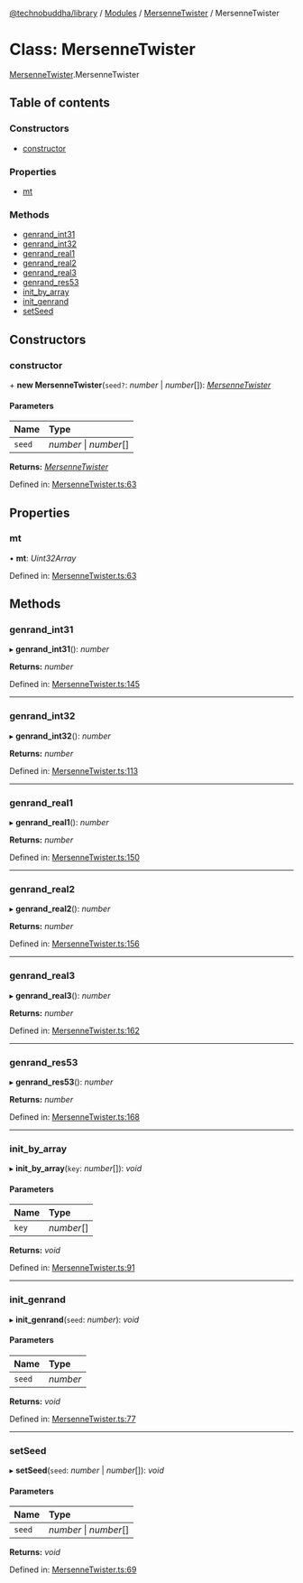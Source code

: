 [@technobuddha/library](../../README.md) / [Modules](../Modules.md) / [MersenneTwister](../modules/mersennetwister.md) / MersenneTwister

# Class: MersenneTwister

[MersenneTwister](../modules/mersennetwister.md).MersenneTwister

## Table of contents

### Constructors

- [constructor](mersennetwister.mersennetwister-1.md#constructor)

### Properties

- [mt](mersennetwister.mersennetwister-1.md#mt)

### Methods

- [genrand\_int31](mersennetwister.mersennetwister-1.md#genrand_int31)
- [genrand\_int32](mersennetwister.mersennetwister-1.md#genrand_int32)
- [genrand\_real1](mersennetwister.mersennetwister-1.md#genrand_real1)
- [genrand\_real2](mersennetwister.mersennetwister-1.md#genrand_real2)
- [genrand\_real3](mersennetwister.mersennetwister-1.md#genrand_real3)
- [genrand\_res53](mersennetwister.mersennetwister-1.md#genrand_res53)
- [init\_by\_array](mersennetwister.mersennetwister-1.md#init_by_array)
- [init\_genrand](mersennetwister.mersennetwister-1.md#init_genrand)
- [setSeed](mersennetwister.mersennetwister-1.md#setseed)

## Constructors

### constructor

\+ **new MersenneTwister**(`seed?`: *number* \| *number*[]): [*MersenneTwister*](mersennetwister.mersennetwister-1.md)

#### Parameters

| Name | Type |
| :------ | :------ |
| `seed` | *number* \| *number*[] |

**Returns:** [*MersenneTwister*](mersennetwister.mersennetwister-1.md)

Defined in: [MersenneTwister.ts:63](../../src/MersenneTwister.ts#L63)

## Properties

### mt

• **mt**: *Uint32Array*

Defined in: [MersenneTwister.ts:63](../../src/MersenneTwister.ts#L63)

## Methods

### genrand\_int31

▸ **genrand_int31**(): *number*

**Returns:** *number*

Defined in: [MersenneTwister.ts:145](../../src/MersenneTwister.ts#L145)

___

### genrand\_int32

▸ **genrand_int32**(): *number*

**Returns:** *number*

Defined in: [MersenneTwister.ts:113](../../src/MersenneTwister.ts#L113)

___

### genrand\_real1

▸ **genrand_real1**(): *number*

**Returns:** *number*

Defined in: [MersenneTwister.ts:150](../../src/MersenneTwister.ts#L150)

___

### genrand\_real2

▸ **genrand_real2**(): *number*

**Returns:** *number*

Defined in: [MersenneTwister.ts:156](../../src/MersenneTwister.ts#L156)

___

### genrand\_real3

▸ **genrand_real3**(): *number*

**Returns:** *number*

Defined in: [MersenneTwister.ts:162](../../src/MersenneTwister.ts#L162)

___

### genrand\_res53

▸ **genrand_res53**(): *number*

**Returns:** *number*

Defined in: [MersenneTwister.ts:168](../../src/MersenneTwister.ts#L168)

___

### init\_by\_array

▸ **init_by_array**(`key`: *number*[]): *void*

#### Parameters

| Name | Type |
| :------ | :------ |
| `key` | *number*[] |

**Returns:** *void*

Defined in: [MersenneTwister.ts:91](../../src/MersenneTwister.ts#L91)

___

### init\_genrand

▸ **init_genrand**(`seed`: *number*): *void*

#### Parameters

| Name | Type |
| :------ | :------ |
| `seed` | *number* |

**Returns:** *void*

Defined in: [MersenneTwister.ts:77](../../src/MersenneTwister.ts#L77)

___

### setSeed

▸ **setSeed**(`seed`: *number* \| *number*[]): *void*

#### Parameters

| Name | Type |
| :------ | :------ |
| `seed` | *number* \| *number*[] |

**Returns:** *void*

Defined in: [MersenneTwister.ts:69](../../src/MersenneTwister.ts#L69)
